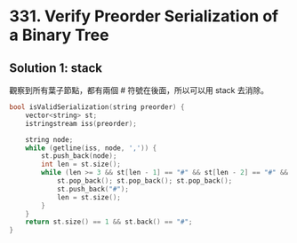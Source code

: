 # 331. Verify Preorder Serialization of a Binary Tree

## Solution 1: stack

觀察到所有葉子節點，都有兩個 # 符號在後面，所以可以用 stack 去消除。

```cpp
bool isValidSerialization(string preorder) {
    vector<string> st;
    istringstream iss(preorder);

    string node;
    while (getline(iss, node, ',')) {
        st.push_back(node);
        int len = st.size();
        while (len >= 3 && st[len - 1] == "#" && st[len - 2] == "#" && st[len - 3] != "#") {
            st.pop_back(); st.pop_back(); st.pop_back();
            st.push_back("#");
            len = st.size();
        }
    }
    return st.size() == 1 && st.back() == "#";
}
```
